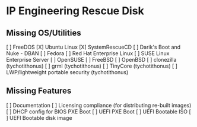 
IP Engineering Rescue Disk
==========================

Missing OS/Utilities
--------------------

   [ ] FreeDOS
   [X] Ubuntu Linux
   [X] SystemRescueCD
   [ ] Darik's Boot and Nuke - DBAN
   [ ] Fedora
   [ ] Red Hat Enterprise Linux
   [ ] SUSE Linux Enterprise Server
   [ ] OpenSUSE
   [ ] FreeBSD
   [ ] OpenBSD
   [ ] clonezilla (tychotithonus)
   [ ] grml (tychotithonus)
   [ ] TinyCore (tychotithonus)
   [ ] LWP/lightweight portable security (tychotithonus)


Missing Features
----------------

   [ ] Documentation
   [ ] Licensing compliance (for distributing re-built images)
   [ ] DHCP config for BIOS PXE Boot
   [ ] UEFI PXE Boot
   [ ] UEFI Bootable ISO
   [ ] UEFI Bootable disk image

